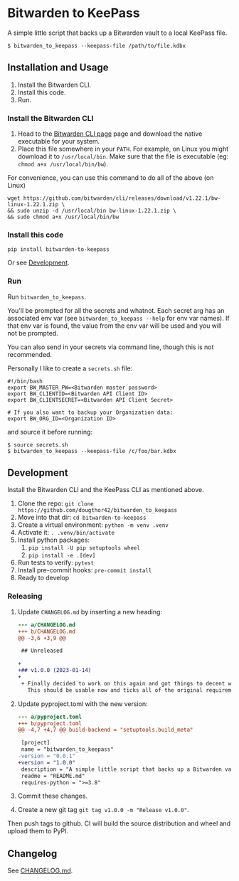 # Bitwarden to KeePass

A simple little script that backs up a Bitwarden vault to a local KeePass file.

```console
$ bitwarden_to_keepass --keepass-file /path/to/file.kdbx
```


## Installation and Usage

1.  Install the Bitwarden CLI.
2.  Install this code.
3.  Run.


### Install the Bitwarden CLI

1.  Head to the [Bitwarden CLI page][bw-cli] page and download the native executable
    for your system.
2.  Place this file somewhere in your `PATH`. For example, on Linux you might
    download it to `/usr/local/bin`. Make sure that the file is executable (eg:
    `chmod a+x /usr/local/bin/bw`).

For convenience, you can use this command to do all of the above (on Linux)

```console
wget https://github.com/bitwarden/cli/releases/download/v1.22.1/bw-linux-1.22.1.zip \
&& sudo unzip -d /usr/local/bin bw-linux-1.22.1.zip \
&& sudo chmod a+x /usr/local/bin/bw
```


### Install this code

```console
pip install bitwarden-to-keepass
```

Or see [Development](#development).


### Run

Run `bitwarden_to_keepass`.

You'll be prompted for all the secrets and whatnot. Each secret arg has an
associated env var (see `bitwarden_to_keepass --help` for env var names). If
that env var is found, the value from the env var will be used and you will
not be prompted.

You can also send in your secrets via command line, though this is not
recommended.

Personally I like to create a `secrets.sh` file:

```shell
#!/bin/bash
export BW_MASTER_PW=<Bitwarden master password>
export BW_CLIENTID=<Bitwarden API Client ID>
export BW_CLIENTSECRET=<Bitwarden API Client Secret>

# If you also want to backup your Organization data:
export BW_ORG_ID=<Organization ID>
```

and source it before running:

```console
$ source secrets.sh
$ bitwarden_to_keepass --keepass-file /c/foo/bar.kdbx
```


## Development

Install the Bitwarden CLI and the KeePass CLI as mentioned above.

1.  Clone the repo: `git clone https://github.com/dougthor42/bitwarden_to_keepass`
2.  Move into that dir: `cd bitwarden-to-keepass`
3.  Create a virtual environment: `python -m venv .venv`
4.  Activate it: `. .venv/bin/activate`
5.  Install python packages:
    1.  `pip install -U pip setuptools wheel`
    2.  `pip install -e .[dev]`
6.  Run tests to verify: `pytest`
7.  Install pre-commit hooks: `pre-commit install`
8.  Ready to develop


### Releasing

1.  Update `CHANGELOG.md` by inserting a new heading:
    ```diff
    --- a/CHANGELOG.md
    +++ b/CHANGELOG.md
    @@ -3,6 +3,9 @@

     ## Unreleased

    +
    +## v1.0.0 (2023-01-14)
    +
     + Finally decided to work on this again and got things to decent working state!
       This should be usable now and ticks all of the original requirements.
    ```

2.  Update pyproject.toml with the new version:
    ```diff
    --- a/pyproject.toml
    +++ b/pyproject.toml
    @@ -4,7 +4,7 @@ build-backend = "setuptools.build_meta"

     [project]
     name = "bitwarden_to_keepass"
    -version = "0.0.1"
    +version = "1.0.0"
     description = "A simple little script that backs up a Bitwarden vault to a local KeePass file."
     readme = "README.md"
     requires-python = ">=3.8"
    ```
3.  Commit these changes.
4.  Create a new git tag `git tag v1.0.0 -m "Release v1.0.0"`.

Then push tags to github. CI will build the source distribution and wheel and
upload them to PyPI.


## Changelog

See [CHANGELOG.md](./CHANGELOG.md).


[bw-cli]: https://bitwarden.com/help/cli/
